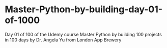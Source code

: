 # Master-Python-by-building-day-01-of-1000
Day 01 of 100 of the Udemy course Master Python by building 100 projects in 100 days by Dr. Angela Yu from London App Brewery
